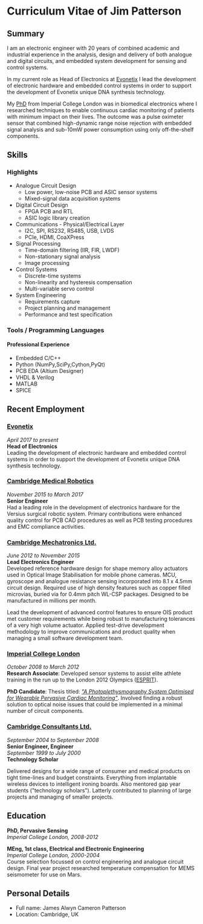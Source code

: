 # Curriculum Vitae of Jim Patterson

## Summary

I am an electronic engineer with 20 years of combined academic and industrial experience in the analysis, design and delivery of both analogue and digital circuits, and embedded system development for sensing and control systems.

In my current role as Head of Electronics at [Evonetix][evo] I lead the development of electronic hardware and embedded control systems in order to support the development of Evonetix unique DNA synthesis technology.

My [PhD][thesis] from Imperial College London was in biomedical electronics where I researched techniques to enable continuous cardiac monitoring of patients with minimum impact on their lives. The outcome was a pulse oximeter sensor that combined high-dynamic range noise rejection with embedded signal analysis and sub-10mW power consumption using only off-the-shelf components.

[github]: http://github.com/jimurai "My github repositories"
[thesis]: http://bit.ly/10fROfH "My PhD Thesis"
[evo]: https://www.evonetix.com/ "Evonetix"
[cml]: http://cambridgemechatronics.com/ "Cambridge Mechatronics"
[cmr]: http://www.cmedrobotics.com/ "Cambridge Medical Robotics"
[ccl]: http://www.cambridgeconsultants.com/ "Cambridge Consultants"
[icl]: http://www3.imperial.ac.uk/roboticsurgery/research/pervasivesensing "Hamlyn Centre"
[linkedin]: http://uk.linkedin.com/in/jamesacpatterson "LinkedIn"
[esprit]: http://vip.doc.ic.ac.uk/esprit/m827.html "Elite Sport Performance Research in Training"

## Skills 
### Highlights
* Analogue Circuit Design
  * Low power, low-noise PCB and ASIC sensor systems
  * Mixed-signal data acquisition systems
* Digital Circuit Design
  * FPGA PCB and RTL
  * ASIC logic library creation
* Communications - Physical/Electrical Layer
  * I2C, SPI, RS232, RS485, USB, LVDS
  * PCIe, HDMI, CoaXPress
* Signal Processing
  * Time-domain filtering (IIR, FIR, LWDF)
  * Non-stationary signal analysis
  * Image processing
* Control Systems
  * Discrete-time systems
  * Non-linearity and hysteresis compensation
  * Multi-variable servo control
* System Engineering
  * Requirements capture
  * Project planning and management
  * Performance and test specification

### Tools / Programming Languages
#### Professional Experience
* Embedded C/C++
* Python (NumPy,SciPy,Cython,PyQt)
* PCB EDA (Altium Designer)
* VHDL & Verilog
* MATLAB
* SPICE

## Recent Employment

### [Evonetix][evo]  
*April 2017 to present*  
**Head of Electronics**  
Leading the development of electronic hardware and embedded control systems in order to support the development of Evonetix unique DNA synthesis technology.

### [Cambridge Medical Robotics][cmr]  
*November 2015 to March 2017*  
**Senior Engineer**  
Had a leading role in the development of electronics hardware for the Versius surgical robotic system. Primary contributions were enhanced quality control for PCB CAD procedures as well as PCB testing procedures and EMC compliance activities.

### [Cambridge Mechatronics Ltd.][cml]
*June 2012 to November 2015*  
**Lead Electronics Engineer**  
Developed reference hardware design for shape memory alloy actuators used in Optical Image Stabilisation for mobile phone cameras. MCU, gyroscope and analogue resistance sensing incorporated into 8.1 x 4.5mm circuit design. Required use of high density features such as copper filled microvias, buried via for 0.4mm pitch WL-CSP packages. Designed to be manufactured in millions per month.

Lead the development of advanced control features to ensure OIS product met customer requirements while being robust to manufacturing tolerances of a very high volume actuator. Applied test-drive development methodology to improve communications and product quality when managing a small software development team.

### [Imperial College London][icl]
*October 2008 to March 2012*  
**Research Associate**:
Developed sensor systems to assist elite athlete training in the run up to the London 2012 Olympics ([ESPRIT][esprit]).

**PhD Candidate**:
Thesis titled: [*"A Photoplethysmography System Optimised for Wearable Pervasive Cardiac Monitoring"*][thesis]. Involved finding a robust solution to optical noise issues that could be implemented in a minimal number of circuit components.

### [Cambridge Consultants Ltd.][ccl]
*September 2004 to September 2008*  
**Senior Engineer, Engineer**   
*September 1999 to July 2000*  
**Technology Scholar**

Delivered designs for a wide range of consumer and medical products on tight time-lines and budget constraints.  Everything from implantable wireless devices to intelligent ironing boards. Also mentored gap year students ("technology scholars"). Latterly contributed to planning of large projects and managing of smaller projects.

## Education
**PhD, Pervasive Sensing**  
*Imperial College London, 2008-2012*  

 
**MEng, 1st class, Electrical and Electronic Engineering**  
*Imperial College London, 2000-2004*  
Course selection focussed on control engineering and analogue circuit design. Final year project researched temperature compensation for MEMS seismometer for use on Mars.

## Personal Details

* Full name: James Alwyn Cameron Patterson
* Location: Cambridge, UK


